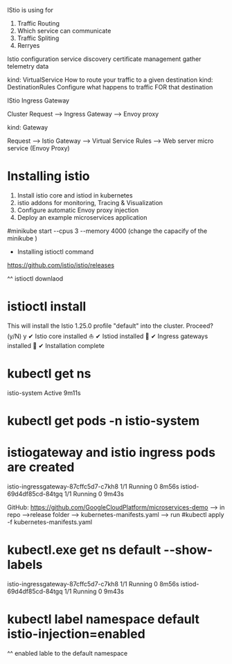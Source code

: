 IStio is using for 

1. Traffic Routing 
2. Which service can communicate 
3. Traffic Spliting 
4. Rerryes 

Istio configuration 
service discovery 
certificate management 
gather telemetry data 

kind: VirtualService 
How to route your traffic to a given destination 
kind: DestinationRules 
Configure what happens to traffic FOR that destination 

IStio Ingress Gateway 

Cluster Request --> Ingress Gateway --> Envoy proxy 

kind: Gateway 

Request --> Istio Gateway --> Virtual Service Rules --> Web server micro service (Envoy Proxy)


# Installing istio 
1. Install istio core and istiod in kubernetes 
2. istio addons for monitoring, Tracing & Visualization 
3. Configure automatic Envoy proxy injection 
4. Deploy an example microservices application 

#minikube start --cpus 3 --memory 4000 
(change the capacify of the minikube )

* Installing istioctl command 

https://github.com/istio/istio/releases 

^^ istioctl downlaod 

# istioctl install 

This will install the Istio 1.25.0 profile "default" into the cluster. Proceed? (y/N) y
✔ Istio core installed ⛵️
✔ Istiod installed 🧠
✔ Ingress gateways installed 🛬
✔ Installation complete

# kubectl get ns 
istio-system      Active   9m11s
# kubectl get pods -n istio-system 
# istiogateway and istio ingress pods are created 
istio-ingressgateway-87cffc5d7-c7kh8   1/1     Running   0          8m56s
istiod-69d4df85cd-84tgq                1/1     Running   0          9m43s

GitHub: https://github.com/GoogleCloudPlatform/microservices-demo 
--> in repo -->release folder --> kubernetes-manifests.yaml --> run #kubectl apply -f kubernetes-manifests.yaml

# kubectl.exe get ns default --show-labels
istio-ingressgateway-87cffc5d7-c7kh8   1/1     Running   0          8m56s
istiod-69d4df85cd-84tgq                1/1     Running   0          9m43s

# kubectl label namespace default istio-injection=enabled 
^^ enabled lable to the default namespace 




